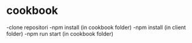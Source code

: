 # cookbook
-clone repositori
-npm install (in cookbook folder)
-npm install (in client folder)
-npm run start (in cookbook folder)
